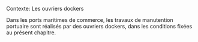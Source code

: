Contexte: Les ouvriers dockers

Dans les ports maritimes de commerce, les travaux de manutention portuaire sont réalisés par des ouvriers dockers, dans les conditions fixées au présent chapitre.